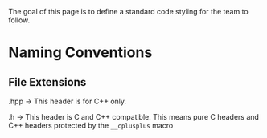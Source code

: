 The goal of this page is to define a standard code styling for the team to follow.

# Naming Conventions

## File Extensions

.hpp -> This header is for C++ only.

.h -> This header is C and C++ compatible.
This means pure C headers and C++ headers protected by the `__cplusplus` macro